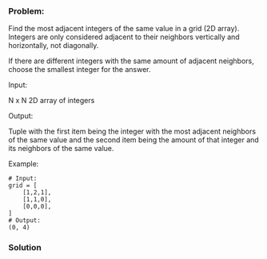 ### Problem:
<p>Find the most adjacent integers of the same value in a grid (2D array).  Integers are only considered adjacent to their neighbors vertically and horizontally, not diagonally.</p>
<p>If there are different integers with the same amount of adjacent neighbors, choose the smallest integer for the answer.</p>
<p>Input:</p>
<p>N x N 2D array of integers</p>
<p>Output:</p>
<p>Tuple with the first item being the integer with the most adjacent neighbors of the same value and the second item being the amount of that integer and its neighbors of the same value.</p>
<p>Example:</p>
<pre><code class="language-python"><span class="hljs-comment"># Input:</span>
grid = [
    [<span class="hljs-number">1</span>,<span class="hljs-number">2</span>,<span class="hljs-number">1</span>],
    [<span class="hljs-number">1</span>,<span class="hljs-number">1</span>,<span class="hljs-number">0</span>],
    [<span class="hljs-number">0</span>,<span class="hljs-number">0</span>,<span class="hljs-number">0</span>],
]
<span class="hljs-comment"># Output:</span>
(<span class="hljs-number">0</span>, <span class="hljs-number">4</span>)</code></pre>

### Solution